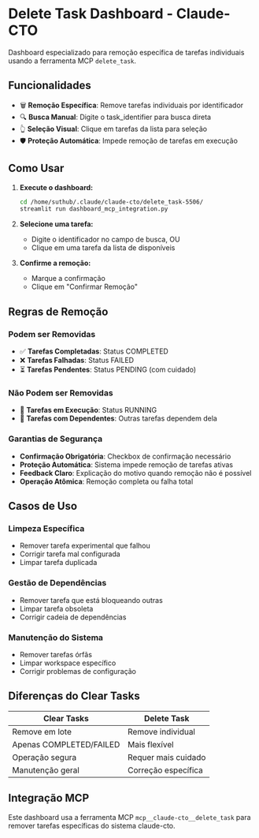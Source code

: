 # Delete Task Dashboard - Claude-CTO

Dashboard especializado para remoção específica de tarefas individuais usando a ferramenta MCP `delete_task`.

## Funcionalidades

- 🗑️ **Remoção Específica**: Remove tarefas individuais por identificador
- 🔍 **Busca Manual**: Digite o task_identifier para busca direta
- 👆 **Seleção Visual**: Clique em tarefas da lista para seleção
- 🛡️ **Proteção Automática**: Impede remoção de tarefas em execução

## Como Usar

1. **Execute o dashboard:**
   ```bash
   cd /home/suthub/.claude/claude-cto/delete_task-5506/
   streamlit run dashboard_mcp_integration.py
   ```

2. **Selecione uma tarefa:**
   - Digite o identificador no campo de busca, OU
   - Clique em uma tarefa da lista de disponíveis

3. **Confirme a remoção:**
   - Marque a confirmação
   - Clique em "Confirmar Remoção"

## Regras de Remoção

### Podem ser Removidas
- ✅ **Tarefas Completadas**: Status COMPLETED
- ❌ **Tarefas Falhadas**: Status FAILED  
- ⏳ **Tarefas Pendentes**: Status PENDING (com cuidado)

### Não Podem ser Removidas
- 🚫 **Tarefas em Execução**: Status RUNNING
- 🔗 **Tarefas com Dependentes**: Outras tarefas dependem dela

### Garantias de Segurança
- **Confirmação Obrigatória**: Checkbox de confirmação necessário
- **Proteção Automática**: Sistema impede remoção de tarefas ativas
- **Feedback Claro**: Explicação do motivo quando remoção não é possível
- **Operação Atômica**: Remoção completa ou falha total

## Casos de Uso

### Limpeza Específica
- Remover tarefa experimental que falhou
- Corrigir tarefa mal configurada
- Limpar tarefa duplicada

### Gestão de Dependências
- Remover tarefa que está bloqueando outras
- Limpar tarefa obsoleta
- Corrigir cadeia de dependências

### Manutenção do Sistema
- Remover tarefas órfãs
- Limpar workspace específico
- Corrigir problemas de configuração

## Diferenças do Clear Tasks

| Clear Tasks | Delete Task |
|-------------|-------------|
| Remove em lote | Remove individual |
| Apenas COMPLETED/FAILED | Mais flexível |
| Operação segura | Requer mais cuidado |
| Manutenção geral | Correção específica |

## Integração MCP

Este dashboard usa a ferramenta MCP `mcp__claude-cto__delete_task` para remover tarefas específicas do sistema claude-cto.
